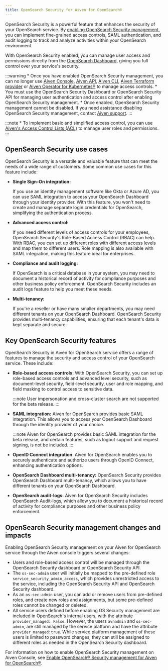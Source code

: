 ```yaml
---
title: OpenSearch Security for Aiven for OpenSearch®
---
```


OpenSearch Security is a powerful feature that enhances the security of
your OpenSearch service. By
[enabling OpenSearch Security management](/docs/products/opensearch/howto/enable-opensearch-security), you can implement fine-grained access controls, SAML
authentication, and audit logging to track and analyze activities within
your OpenSearch environment.

With OpenSearch Security enabled, you can manage user access and
permissions directly from the
[OpenSearch Dashboard](/docs/products/opensearch/dashboards), giving you full control over your service\'s security.

:::warning
\* Once you have enabled OpenSearch Security management, you can no
longer use [Aiven Console](https://console.aiven.io/), [Aiven
API](https://api.aiven.io/doc/),
[Aiven CLI](/docs/tools/cli),
[Aiven Terraform provider](/docs/tools/terraform) or
[Aiven Operator for Kubernetes®](/docs/tools/kubernetes) to manage access controls. \* You must use the OpenSearch
Security Dashboard or OpenSearch Security API for managing user
authentication and access control after enabling OpenSearch Security
management. \* Once enabled, OpenSearch Security management cannot be
disabled. If you need assistance disabling OpenSearch Security
management, contact [Aiven support](https://aiven.io/support-services).
:::

:::note
\* To implement basic and simplified access control, you can use
[Aiven's Access Control Lists (ACL)](/docs/products/opensearch/howto/control_access_to_content) to manage user roles and permissions.
:::

## OpenSearch Security use cases

OpenSearch Security is a versatile and valuable feature that can meet
the needs of a wide range of customers. Some common use cases for this
feature include:

-   **Single Sign-On integration:**

    If you use an identity management software like Okta or Azure AD,
    you can use SAML integration to access your OpenSearch Dashboard
    through your identity provider. With this feature, you won\'t need
    to create and manage separate login credentials for OpenSearch,
    simplifying the authentication process.

-   **Advanced access control:**

    If you need different levels of access controls for your employees,
    OpenSearch Security\'s Role-Based Access Control (RBAC) can help.
    With RBAC, you can set up different roles with different access
    levels and map them to different users. Role mapping is also
    available with SAML integration, making this feature ideal for
    enterprises.

-   **Compliance and audit logging:**

    If OpenSearch is a critical database in your system, you may need to
    document a historical record of activity for compliance purposes and
    other business policy enforcement. OpenSearch Security includes an
    audit logs feature to help you meet these needs.

-   **Multi-tenancy:**

    If you\'re a reseller or have many smaller departments, you may need
    different tenants on your OpenSearch Dashboard. OpenSearch Security
    provides multi-tenancy capabilities, ensuring that each tenant\'s
    data is kept separate and secure.

## Key OpenSearch Security features

OpenSearch Security in Aiven for OpenSearch service offers a range of
features to manage the security and access control of your OpenSearch
service. These include:

-   **Role-based access controls:** With OpenSearch Security, you can
    set up role-based access controls and advanced level security, such
    as document-level security, field-level security, user and role
    mapping, and field masking to control access to sensitive data.

    :::note
    User impersonation and cross-cluster search are not supported for
    the beta release.
    :::

-   **SAML integration:** Aiven for OpenSearch provides basic SAML
    integration. This allows you to access your OpenSearch Dashboard
    through the identity provider of your choice.

    :::note
    Aiven for OpenSearch provides basic SAML integration for the beta
    release, and certain features, such as logout support and request
    signing, is not be included.
    :::

-   **OpenID Connect integration**: Aiven for OpenSearch enables you to
    securely authenticate and authorize users through OpenID Connect,
    enhancing authentication options.

-   **OpenSearch Dashboard multi-tenancy:** OpenSearch Security provides
    OpenSearch Dashboard multi-tenancy, which allows you to have
    different tenants on your OpenSearch Dashboard.

-   **OpenSearch audit-logs:** Aiven for OpenSearch Security includes
    OpenSearch Audit-logs, which allow you to document a historical
    record of activity for compliance purposes and other business policy
    enforcement.

## OpenSearch Security management changes and impacts

Enabling OpenSearch Security management on your Aiven for OpenSearch
service through the Aiven console triggers several changes:

-   Users and role-based access control will be managed through the
    OpenSearch Security dashboard or OpenSearch Security API.
-   The `os-sec-admin` user will initially be mapped to the pre-defined
    role `service_security_admin_access`, which provides unrestricted
    access to the service, including the OpenSearch Security API and
    OpenSearch Security dashboard.
-   As an `os-sec-admin` user, you can add or remove users from
    pre-defined roles, and create new roles and assignments, but some
    pre-defined roles cannot be changed or deleted.
-   All service users defined before enabling OS Security management are
    included in OpenSearch\'s internal users, with the attribute
    `provider_managed: False`. However, the users `avnadmin` and
    `os-sec-admin`, are still managed by the service platform and have
    the attribute `provider_managed:true`. While service platform
    management of these users is limited to password changes, they can
    still be assigned to different roles as needed in the OpenSearch
    Security dashboard.

For information on how to enable OpenSearch Security management on Aiven
Console, see
[Enable OpenSearch® Security management for Aiven for OpenSearch®](/docs/products/opensearch/howto/enable-opensearch-security).
